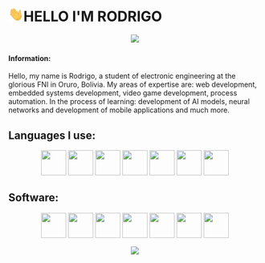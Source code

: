 <h1><img src="https://github.com/Parply/Parply/blob/master/.github/Hi.gif?raw=true" width="30px">HELLO I'M RODRIGO</h1>
<div align="center">
	<img src="https://i0.wp.com/hipertextual.com/wp-content/uploads/2011/08/8800_CPU.jpg?resize=780%2C469&quality=70&strip=all&ssl=1"/>
</div>
<h4>Information:</h4>
<p>Hello, my name is Rodrigo, a student of electronic engineering at the glorious FNI in Oruro, Bolivia. My areas of expertise are: web development, embedded systems development, video game development, process automation. In the process of learning: development of AI models, neural networks and development of mobile applications and much more.</p>
<h2>Languages ​​I use:</h2>
<p align=center>
	<img src="https://blog.accredian.com/wp-content/uploads/2019/04/Python-logo.jpg" width="50" height="50" />
	<img src="https://encrypted-tbn0.gstatic.com/images?q=tbn:ANd9GcRJX8pjeUALyPp4hNT6iZ6bx9PbyPOsBC_Vog&s" width="50" height="50" />
	<img src="https://encrypted-tbn0.gstatic.com/images?q=tbn:ANd9GcSIne9YPrjnMir5ZLHOQD9q7UQpsOQdnmSdR79hiYRhtJuhrYhO8kJcI06XLaQxTTw7gLk&usqp=CAU" width="50" height="50" />
	<img src="https://user-images.githubusercontent.com/21239660/83376648-33ecda80-a390-11ea-847c-f0edceead0d3.png" width="50" height="50" />
	<img src="https://w7.pngwing.com/pngs/410/100/png-transparent-web-development-html-responsive-web-design-logo-javascript-html-angle-web-design-text-thumbnail.png" width="50"height="50"/>
 	<img src="https://w7.pngwing.com/pngs/509/571/png-transparent-cascading-style-sheets-logo-css3-html-web-development-world-wide-web-blue-angle-web-design.png" width="50" height="50"/>
  	<img src="https://i.pinimg.com/736x/13/40/7c/13407c12f50f08d328800c3caef43f61.jpg" width="50" height="50" />
	
</p>
<h2>Software:</h2>
<p align=center>
	<img src="https://www.puntoflotante.net/mplab.jpg" width="50" height="50"/>
	<img src="https://my-web-note.com/wp-content/uploads/2021/04/technology_memo_mplab_x_ide.png" width="50" height="50" />
	<img src="https://w7.pngwing.com/pngs/512/824/png-transparent-visual-studio-code-hd-logo-thumbnail.png" width="50" height="50" />
	<img src="https://upload.wikimedia.org/wikipedia/commons/thumb/6/6a/Godot_icon.svg/2048px-Godot_icon.svg.png" width="50" height="50" />
 	<img src="https://images.dwncdn.net/images/t_app-icon-l/p/0561aea5-6bb7-4c0f-a7df-9a8221807025/3659168256/2212_4-76172170-iconimg64137.png" width="50" height="50" />
  	<img src="https://olimex.wordpress.com/wp-content/uploads/2017/06/arduino-logo-circle-thumb.png?w=584" width="50" height="50" />
   	<img src="https://i.pinimg.com/474x/5e/e5/9a/5ee59ad347ccef2d6fa2e030b014da3f.jpg" width="50" height="50" />
	
</p>
<p align=center>
	<img src="https://i.gifer.com/origin/dc/dc4cbbd41f417ce4fdfa106d2a7fbf52_w200.gif"/> 
</p>
